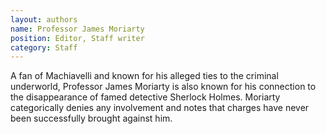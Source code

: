 ```yaml
---
layout: authors
name: Professor James Moriarty
position: Editor, Staff writer
category: Staff
---
```


A fan of Machiavelli and known for his alleged ties to the criminal underworld,
Professor James Moriarty<!--more--> is also known for his connection to the disappearance
of famed detective Sherlock Holmes. Moriarty categorically denies any
involvement and notes that charges have never been successfully brought against
him.
